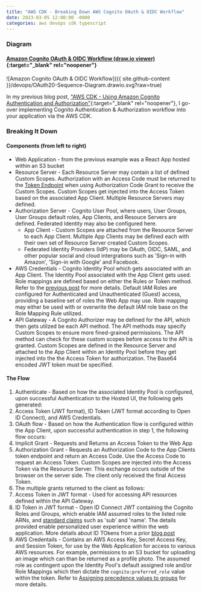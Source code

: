 ```yaml
---
title: "AWS CDK - Breaking Down AWS Cognito OAuth & OIDC Workflow"
date: 2023-03-05 12:00:00 -0000
categories: aws devops cdk typescript
---
```


### Diagram

#### [Amazon Cognito OAuth & OIDC Workflow (draw.io viewer)](https://viewer.diagrams.net/?tags=%7B%7D&highlight=0000ff&edit=_blank&layers=1&nav=1&title=OAuth20-Sequence-Diagram.drawio#Uhttps%3A%2F%2Fraw.githubusercontent.com%2FAdam-Lechnos%2Fdiagrams-charts%2Fmain%2Fdevops%2FOAuth20-Sequence-Diagram.drawio){:target="_blank" rel="noopener"}

![Amazon Cognito OAuth & OIDC Workflow]({{ site.github-content }}/devops/OAuth20-Sequence-Diagram.drawio.svg?raw=true)

In my previous blog post, ["AWS CDK - Using Amazon Cognito Authentication and Authorization"](/aws/devops/cdk/typescript/2023/02/22/aws-cdk-cognito-use.html){:target="_blank" rel="noopener"}, I go-over implementing Cognito Authentication & Authorization workflow into your application via the AWS CDK.

### Breaking It Down

#### Components (from left to right)

* Web Application - from the previous example was a React App hosted within an S3 bucket
* Resource Server - Each Resource Server may contain a list of defined Custom Scopes. Authorization with an Access Code must be returned to the [Token Endpoint](https://docs.aws.amazon.com/cognito/latest/developerguide/token-endpoint.html) when using Authorization Code Grant to receive the Custom Scopes. Custom Scopes get injected into the Access Token based on the associated App Client. Multiple Resource Servers may defined.
* Authorization Server - Cognito User Pool, where users, User Groups, User Groups default roles, App Clients, and Resouce Servers are defined. Federated Identity may also be configured here.
  * App Client - Custom Scopes are attached from the Resource Server to each App Client. Multiple App Clients may be defined each with their own set of Resource Server created Custom Scopes.
  * Federated Identity Providers (IdP) may be OAuth, OIDC, SAML, and other popular social and cloud intergrations such as 'Sign-in with Amazon', 'Sign-in with Google' and Facebook.
* AWS Credentials - Cognito Identity Pool which gets associated with an App Client. The Identity Pool associated with the App Client gets used. Role mappings are defined based on either the Rules or Token method. Refer to the [previous post](/aws/devops/cdk/typescript/2023/02/22/aws-cdk-cognito-use.html) for more details. Default IAM Roles are configured for Authenticated and Unauthenticated (Guest) access, providing a baseline set of roles the Web App may use. Role mapping may either be used with or overwrite the default IAM role base on the Role Mapping Rule utilized.
* API Gateway - A Cognito Authorizer may be defined for the API, which then gets utilzed be each API method. The API methods may specify Custom Scopes to ensure more fined-grained permissions. The API method can check for these custom scopes before access to the API is granted. Custom Scopes are defined in the Resource Server and attached to the App Client within an Identity Pool before they get injected into the the Access Token for authorization. The Base64 encoded JWT token must be specified.

#### The Flow

1. Authenticate - Based on how the associated Identity Pool is configured, upon successful Authentication to the Hosted UI, the following gets generated:
  1. Access Token (JWT format), ID Token (JWT format according to Open ID Connect), and AWS Credentials.
1. OAuth flow - Based on how the Authentication flow is configured within the App Client, upon successful authentication in step 1, the following flow occurs:
  1. Implicit Grant - Requests and Returns an Access Token to the Web App
  1. Authorization Grant - Requests an Authorization Code to the App Clients token endpoint and return an Access Code. Use the Access Code to request an Access Token. Custom Scopes are injected into the Access Token via the Resource Server. This exchange occurs outside of the browser on the server side. The client only received the final Access Token.
1. The multiple grants returned to the client as follows:
  1. Access Token in JWT format - Used for accessing API resources defined within the API Gateway.
  1. ID Token in JWT format - Open ID Connect JWT containing the Cognito Roles and Groups, which enable IAM assumed roles to the listed role ARNs, and [standard claims](https://openid.net/specs/openid-connect-core-1_0.html#StandardClaims) such as 'sub' and 'name'. The details provided enable personalized user experience within the web application. More details about ID TOkens from a prior [blog post](/aws/devops/cdk/typescript/2023/02/20/aws-cdk-cognito.html#id-tokens)
  1. AWS Credentails - Contains an AWS Access Key, Secret Access Key, and Session Token, for use by the Web Application for access to various AWS resources. For example, permissions to an S3 bucket for uploading an image which can than be returned as a profile photo. The assumed role as contingent upon the Identity Pool's default assigned role and/or Role Mappings which then dictate the `cognito:preferred_role` value within the token. Refer to [Assigning precedence values to groups](https://docs.aws.amazon.com/cognito/latest/developerguide/cognito-user-pools-user-groups.html#assigning-precedence-values-to-groups) for more details.